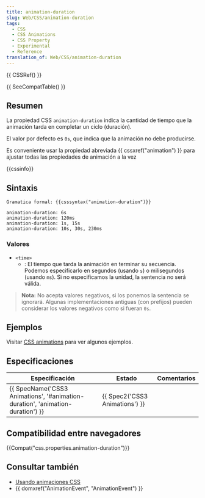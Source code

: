 ```yaml
---
title: animation-duration
slug: Web/CSS/animation-duration
tags:
  - CSS
  - CSS Animations
  - CSS Property
  - Experimental
  - Reference
translation_of: Web/CSS/animation-duration
---
```

{{ CSSRef() }}

{{ SeeCompatTable() }}

## Resumen

La propiedad CSS `animation-duration` indica la cantidad de tiempo que la animación tarda en completar un ciclo (duración).

El valor por defecto es `0s`, que indica que la animación no debe producirse.

Es conveniente usar la propiedad abreviada {{ cssxref("animation") }} para ajustar todas las propiedades de animación a la vez

{{cssinfo}}

## Sintaxis

    Gramatica formal: {{csssyntax("animation-duration")}}

    animation-duration: 6s
    animation-duration: 120ms
    animation-duration: 1s, 15s
    animation-duration: 10s, 30s, 230ms

### Valores

- `<time>`
  - : El tiempo que tarda la animación en terminar su secuencia. Podemos especificarlo en segundos (usando `s`) o milisegundos (usando `ms`). Si no especificamos la unidad, la sentencia no será válida.

> **Nota:** No acepta valores negativos, si los ponemos la sentencia se ignorará. Algunas implementaciones antiguas (con prefijos) pueden considerar los valores negativos como si fueran `0s`.

## Ejemplos

Visitar [CSS animations](/es/CSS/Usando_animaciones_CSS "en/CSS/CSS_animations") para ver algunos ejemplos.

## Especificaciones

| Especificación                                                                                           | Estado                                   | Comentarios |
| -------------------------------------------------------------------------------------------------------- | ---------------------------------------- | ----------- |
| {{ SpecName('CSS3 Animations', '#animation-duration', 'animation-duration') }} | {{ Spec2('CSS3 Animations') }} |             |

## Compatibilidad entre navegadores

{{Compat("css.properties.animation-duration")}}

## Consultar también

- [Usando animaciones CSS](/es/docs/CSS/Usando_animaciones_CSS "Tutorial about CSS animations")
- {{ domxref("AnimationEvent", "AnimationEvent") }}
